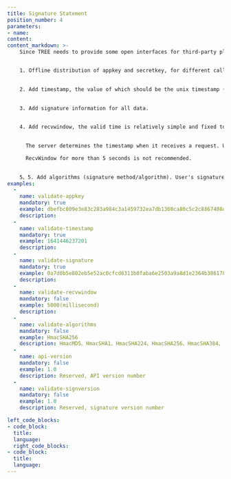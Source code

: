 ```yaml
---
title: Signature Statement
position_number: 4
parameters:
- name:
content:
content_markdown: >-
    Since TREE needs to provide some open interfaces for third-party platforms, it requires data security issues of the interface, such as whether the data has been tampered with, whether the data is outdated, whether the data can be submitted repeatedly, and the frequency of access to the interface within a certain period of time. Among them, whether the data has been tampered with is most important.


    1. Offline distribution of appkey and secretkey, for different calls, provide different appkey and secretkey.
    

    2. Add timestamp, the value of which should be the unix timestamp (milliseconds) of the time when the request is sent, and the valid time of the data is calculated according to this value.
    

    3. Add signature information for all data.
    

    4. Add recvwindow, the valid time is relatively simple and fixed to a certain value. For example, the data is valid within 10 minutes under the same api and appid. Here, it can be further optimized to the valid time of a single api is different.
    

      The server determines the timestamp when it receives a request. Up to 60 seconds, and the default is 5 seconds. If it was sent 5000 milliseconds ago, the request will be considered invalid. This time window value can be customized by sending the optional parameter recvWindow. In addition, the server will also reject the request if it calculates that the client timestamp is more than one second 'in the future' of server time. Regarding the transaction timeliness, the Internet is not 100% reliable and cannot be completely relied upon, so your application's local time delay to the TREE server may be jitter.This is the purpose of setting recvWindow. If you are engaged in high-frequency trading and have high requirements for trading timeliness, you can flexibly set recvWindow to meet your requirements.

      RecvWindow for more than 5 seconds is not recommended.
      

    5、5. Add algorithms (signature method/algorithm). User's signature calculation is a HSC-based protocol, where HmacSHA256 is used by default. See the specific supported protocols listed in the table below.
examples:
  -
    name: validate-appkey
    mandatory: true
    example: dbefbc809e3e83c283a984c3a1459732ea7db1360ca80c5c2c8867408d28cc83
    description:
  -
    name: validate-timestamp
    mandatory: true
    example: 1641446237201
    description:
  -
    name: validate-signature
    mandatory: true
    example: 0a7d0b5e802eb5e52ac0cfcd6311b0faba6e2503a9a8d1e2364b38617877574d
    description:
  -
    name: validate-recvwindow
    mandatory: false
    example: 5000(millisecond)
    description:
  -
    name: validate-algorithms
    mandatory: false
    example: HmacSHA256
    description: HmacMD5、HmacSHA1、HmacSHA224、HmacSHA256、HmacSHA384、HmacSHA512，默认为：HmacSHA256
  -
    name: api-version
    mandatory: false
    example: 1.0
    description: Reserved, API version number
  -
    name: validate-signversion
    mandatory: false
    example: 1.0
    description: Reserved, signature version number

left_code_blocks:
- code_block:
  title:
  language:
  right_code_blocks:
- code_block:
  title:
  language:
---
```



